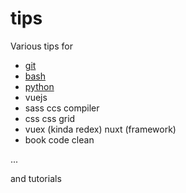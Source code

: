 # tips
Various tips for
- [git](https://github.com/pajmd/tips/blob/master/git/cheatsheet.md)
- [bash](https://devhints.io/bash)
- [python](https://github.com/pajmd/tips/tree/master/python)
- vuejs
- sass ccs compiler
- css css grid
- vuex (kinda redex) nuxt (framework)
- book code clean

...

and tutorials
